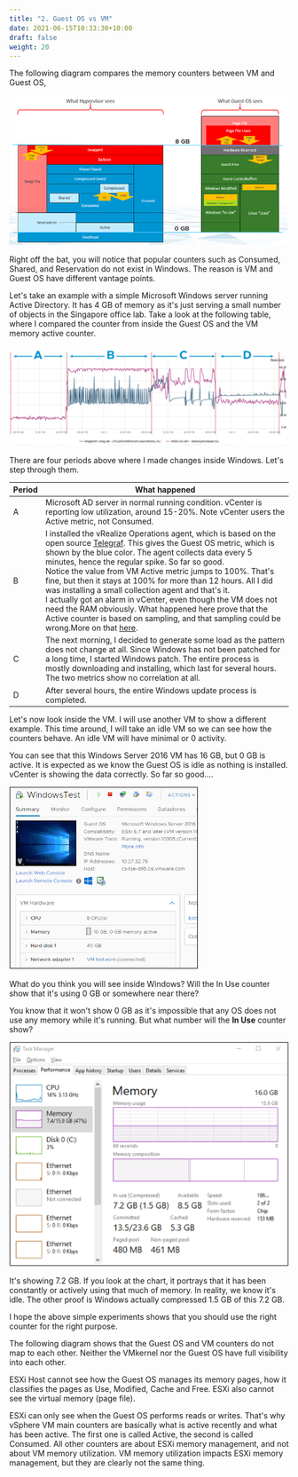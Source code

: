 ```yaml
---
title: "2. Guest OS vs VM"
date: 2021-06-15T10:33:30+10:00
draft: false
weight: 20
---
```


The following diagram compares the memory counters between VM and Guest OS,

![ESXi vs Guest OS perspective](2.3.2-fig-1.png)

Right off the bat, you will notice that popular counters such as Consumed, Shared, and Reservation do not exist in Windows. The reason is VM and Guest OS have different vantage points.

Let's take an example with a simple Microsoft Windows server running Active Directory. It has 4 GB of memory as it's just serving a small number of objects in the Singapore office lab. Take a look at the following table, where I compared the counter from inside the Guest OS and the VM memory active counter.

![AD example](2.3.2-fig-2.png)

There are four periods above where I made changes inside Windows. Let's step through them.

| Period | What happened |
| ------ | ----------------------|
| A	| Microsoft AD server in normal running condition. vCenter is reporting low utilization, around 15-20%. Note vCenter users the Active metric, not Consumed.|
| B | I installed the vRealize Operations agent, which is based on the open source [Telegraf](https://www.influxdata.com/time-series-platform/telegraf/). This gives the Guest OS metric, which is shown by the blue color. The agent collects data every 5 minutes, hence the regular spike. So far so good.<br />Notice the value from VM Active metric jumps to 100%. That's fine, but then it stays at 100% for more than 12 hours. All I did was installing a small collection agent and that's it.<br />I actually got an alarm in vCenter, even though the VM does not need the RAM obviously. What happened here prove that the Active counter is based on sampling, and that sampling could be wrong.More on that [here](/metrics/chapter-3-memory-metrics/2.3.4-vm/#active). |
|C| The next morning, I decided to generate some load as the pattern does not change at all. Since Windows has not been patched for a long time, I started Windows patch. The entire process is mostly downloading and installing, which last for several hours.<br />The two metrics show no correlation at all. |
| D| After several hours, the entire Windows update process is completed. |

Let's now look inside the VM. I will use another VM to show a different example. This time around, I will take an idle VM so we can see how the counters behave. An idle VM will have minimal or 0 activity.

You can see that this Windows Server 2016 VM has 16 GB, but 0 GB is active. It is expected as we know the Guest OS is idle as nothing is installed. vCenter is showing the data correctly. So far so good….

![0GB active memory VM](2.3.2-fig-3.png)

What do you think you will see inside Windows? Will the In Use counter show that it's using 0 GB or somewhere near there?

You know that it won't show 0 GB as it's impossible that any OS does not use any memory while it's running. But what number will the **In Use** counter show?

![Guest in-use counter](2.3.2-fig-4.png)

It's showing 7.2 GB. If you look at the chart, it portrays that it has been constantly or actively using that much of memory. In reality, we know it's idle. The other proof is Windows actually compressed 1.5 GB of this 7.2 GB.

I hope the above simple experiments shows that you should use the right counter for the right purpose.

The following diagram shows that the Guest OS and VM counters do not map to each other. Neither the VMkernel nor the Guest OS have full visibility into each other.

ESXi Host cannot see how the Guest OS manages its memory pages, how it classifies the pages as Use, Modified, Cache and Free. ESXi also cannot see the virtual memory (page file).

ESXi can only see when the Guest OS performs reads or writes. That's why vSphere VM main counters are basically what is active recently and what has been active. The first one is called Active, the second is called Consumed. All other counters are about ESXi memory management, and not about VM memory utilization. VM memory utilization impacts ESXi memory management, but they are clearly not the same thing.